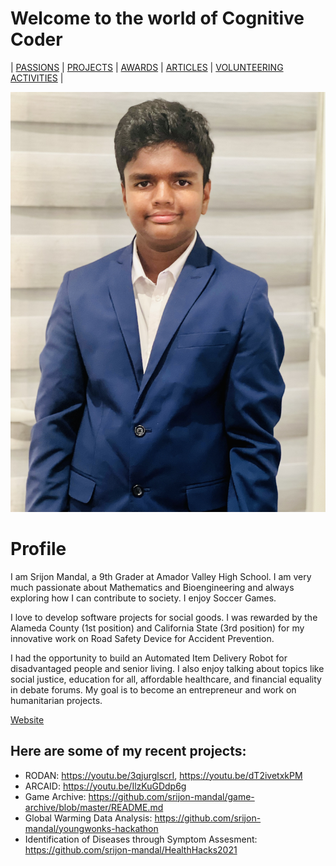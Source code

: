 # Welcome to the world of Cognitive Coder

| [PASSIONS]()    | [PROJECTS]()    | [AWARDS]()    | [ARTICLES]()    | [VOLUNTEERING ACTIVITIES]() |




![Profile](images/profile.jpg)


# Profile

I am Srijon Mandal, a 9th Grader at Amador Valley High School. I am very much passionate about Mathematics and Bioengineering and always exploring how I can contribute to society. I enjoy Soccer Games. 

I love to develop software projects for social goods. I was rewarded by the Alameda County (1st position) and California State (3rd position) for my innovative work on Road Safety Device for Accident Prevention. 

I had the opportunity to build an Automated Item Delivery Robot for disadvantaged people and senior living. I also enjoy talking about topics like social justice, education for all, affordable healthcare, and financial equality in debate forums. My goal is to become an entrepreneur and work on humanitarian projects.

[Website](https://docs.github.com/en/pages/quickstart)

Here are some of my recent projects:
-------------

- RODAN:  https://youtu.be/3qjurglscrI, https://youtu.be/dT2ivetxkPM
- ARCAID: https://youtu.be/IlzKuGDdp6g
- Game Archive: https://github.com/srijon-mandal/game-archive/blob/master/README.md
- Global Warming Data Analysis: https://github.com/srijon-mandal/youngwonks-hackathon
- Identification of Diseases through Symptom Assesment: https://github.com/srijon-mandal/HealthHacks2021
